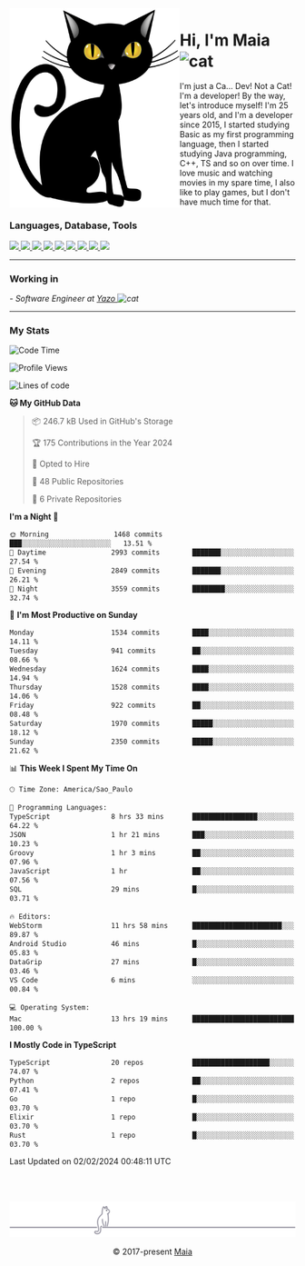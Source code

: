 <img align="left" src="https://raw.githubusercontent.com/gabrielmaialva33/gabrielmaialva33/master/assets/cat_0.png" alt="Stats" width="300px">

<h1 align="left">Hi, I'm Maia 
<img src="https://emojis.slackmojis.com/emojis/images/1643509834/36299/black-cat.gif?1643509834" width="50" height="60" align="center"  alt="cat"/>
</h1>

I'm just a Ca... Dev! Not a Cat! I'm a developer! By the way, let's introduce myself!
I'm 25 years old, and I'm a developer since 2015, I started studying Basic as my first programming
language, then I started studying Java programming, C++, TS and so on over time.
I love music and watching movies in my spare time, I also like to play games, but I don't have much time for that.

<h3 align="left">Languages, Database, Tools</h3>
<p>
  <a href="https://www.typescriptlang.org">
    <img src="https://skillicons.dev/icons?i=ts" />
  </a>
  <a href="https://go.dev">
    <img src="https://skillicons.dev/icons?i=go" />
  </a>
  <a href="https://www.python.org">
    <img src="https://skillicons.dev/icons?i=python" />
  </a>
  <a href="https://gradle.org">
    <img src="https://skillicons.dev/icons?i=gradle" />
  </a>
  <a href="https://redis.io">
    <img src="https://skillicons.dev/icons?i=redis" />
  </a>
  <a href="https://www.mongodb.com">
    <img src="https://skillicons.dev/icons?i=mongodb" />
  </a>
  <a href="https://nodejs.org">
    <img src="https://skillicons.dev/icons?i=nodejs" />
  </a>
  <a href="https://www.javascript.com">
    <img src="https://skillicons.dev/icons?i=js" />
  </a>
  <a href="https://www.docker.com">
    <img src="https://skillicons.dev/icons?i=docker" />
  </a>
</p>

<hr/>

<h3>Working in</h3>

<p><em> - Software Engineer at <a href="[https://pdasolucoes.com.br](https://yazo.com.br/)">Yazo
</a><img src="https://media.giphy.com/media/WUlplcMpOCEmTGBtBW/giphy.gif" width="30" alt="cat"> 
</em></p>

<hr/>

### My Stats

<!--START_SECTION:waka-->
![Code Time](http://img.shields.io/badge/Code%20Time-3%2C803%20hrs%2046%20mins-blue)

![Profile Views](http://img.shields.io/badge/Profile%20Views-1-blue)

![Lines of code](https://img.shields.io/badge/From%20Hello%20World%20I%27ve%20Written-3.0%20million%20lines%20of%20code-blue)

**🐱 My GitHub Data** 

> 📦 246.7 kB Used in GitHub's Storage 
 > 
> 🏆 175 Contributions in the Year 2024
 > 
> 💼 Opted to Hire
 > 
> 📜 48 Public Repositories 
 > 
> 🔑 6 Private Repositories 
 > 
**I'm a Night 🦉** 

```text
🌞 Morning                1468 commits        ███░░░░░░░░░░░░░░░░░░░░░░   13.51 % 
🌆 Daytime                2993 commits        ███████░░░░░░░░░░░░░░░░░░   27.54 % 
🌃 Evening                2849 commits        ███████░░░░░░░░░░░░░░░░░░   26.21 % 
🌙 Night                  3559 commits        ████████░░░░░░░░░░░░░░░░░   32.74 % 
```
📅 **I'm Most Productive on Sunday** 

```text
Monday                   1534 commits        ████░░░░░░░░░░░░░░░░░░░░░   14.11 % 
Tuesday                  941 commits         ██░░░░░░░░░░░░░░░░░░░░░░░   08.66 % 
Wednesday                1624 commits        ████░░░░░░░░░░░░░░░░░░░░░   14.94 % 
Thursday                 1528 commits        ████░░░░░░░░░░░░░░░░░░░░░   14.06 % 
Friday                   922 commits         ██░░░░░░░░░░░░░░░░░░░░░░░   08.48 % 
Saturday                 1970 commits        █████░░░░░░░░░░░░░░░░░░░░   18.12 % 
Sunday                   2350 commits        █████░░░░░░░░░░░░░░░░░░░░   21.62 % 
```


📊 **This Week I Spent My Time On** 

```text
🕑︎ Time Zone: America/Sao_Paulo

💬 Programming Languages: 
TypeScript               8 hrs 33 mins       ████████████████░░░░░░░░░   64.22 % 
JSON                     1 hr 21 mins        ███░░░░░░░░░░░░░░░░░░░░░░   10.23 % 
Groovy                   1 hr 3 mins         ██░░░░░░░░░░░░░░░░░░░░░░░   07.96 % 
JavaScript               1 hr                ██░░░░░░░░░░░░░░░░░░░░░░░   07.56 % 
SQL                      29 mins             █░░░░░░░░░░░░░░░░░░░░░░░░   03.71 % 

🔥 Editors: 
WebStorm                 11 hrs 58 mins      ██████████████████████░░░   89.87 % 
Android Studio           46 mins             █░░░░░░░░░░░░░░░░░░░░░░░░   05.83 % 
DataGrip                 27 mins             █░░░░░░░░░░░░░░░░░░░░░░░░   03.46 % 
VS Code                  6 mins              ░░░░░░░░░░░░░░░░░░░░░░░░░   00.84 % 

💻 Operating System: 
Mac                      13 hrs 19 mins      █████████████████████████   100.00 % 
```

**I Mostly Code in TypeScript** 

```text
TypeScript               20 repos            ███████████████████░░░░░░   74.07 % 
Python                   2 repos             ██░░░░░░░░░░░░░░░░░░░░░░░   07.41 % 
Go                       1 repo              █░░░░░░░░░░░░░░░░░░░░░░░░   03.70 % 
Elixir                   1 repo              █░░░░░░░░░░░░░░░░░░░░░░░░   03.70 % 
Rust                     1 repo              █░░░░░░░░░░░░░░░░░░░░░░░░   03.70 % 
```




 Last Updated on 02/02/2024 00:48:11 UTC
<!--END_SECTION:waka-->


<br/>
<br/>

<p align="center"><img src="https://raw.githubusercontent.com/gabrielmaialva33/gabrielmaialva33/master/assets/gray0_ctp_on_line.svg?sanitize=true" /></p>
<p align="center">&copy; 2017-present <a href="https://github.com/gabrielmaialva33/" target="_blank">Maia</a>
